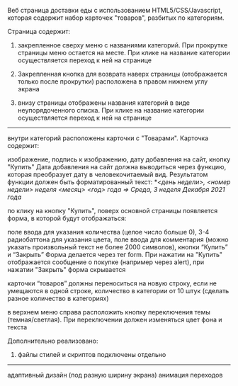 Веб страница доставки еды с использованием HTML5/CSS/Javascript, которая содержит набор карточек "товаров", разбитых по категориям. 


Страница содержит:
1. закрепленное сверху меню с названиями категорий. При прокрутке страницы меню остается на месте. При клике на название категории осуществляется переход к ней на странице

2. Закрепленная кнопка для возврата наверх страницы (отображается только после прокрутки) расположена в правом нижнем углу экрана

3. внизу страницы отображены названия категорий в виде неупорядоченного списка. При клике на название категории осуществляется переход к ней на странице


------------------------

внутри категорий расположены карточки с "Товарами". Карточка содержит:


изображение,
подпись к изображению,
дату добавления на сайт,
кнопку "Купить"
Дата добавления на сайт должна выводиться через функцию, которая преобразует дату в человекочитаемый вид. Результатом функции должен быть форматированный текст: **<день недели>, <номер недели> неделя <месяц> <год> года => Среда, 3 неделя Декабря 2021 года*

по клику на кнопку "Купить", поверх основной страницы появляется форма, в которой будут отображаться:


поле ввода для указания количества (целое число больше 0),
3-4 радиобаттона для указания цвета,
поле ввода для комментария (можно указать произвольный текст не более 2000 символов),
кнопки “Купить” и “Закрыть”
Форма делается через тег form. При нажатии на "Купить" отображается сообщение о покупке (например через alert), при нажатии "Закрыть" форма скрывается


карточки “товаров” должны переноситься на новую строку, если не умещаются в одной строке, количество в категории от 10 штук (сделать разное количество в категориях)




в верхнем меню справа расположить кнопку переключения темы (темная/светлая). При переключении должен изменяться цвет фона и текста




Дополнительно реализовано:
1. файлы стилей и скриптов подключены отдельно
--------
адаптивный дизайн (под разную ширину экрана)
анимация переходов

